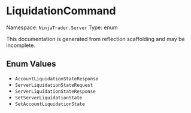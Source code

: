 # LiquidationCommand

Namespace: `NinjaTrader.Server`
Type: enum

This documentation is generated from reflection scaffolding and may be incomplete.

## Enum Values
- `AccountLiquidationStateResponse`
- `ServerLiquidationStateRequest`
- `ServerLiquidationStateResponse`
- `SetServerLiquidationState`
- `SetAccountLiquidationState`
